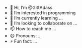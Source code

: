 - 👋 Hi, I’m @GittAdass
- 👀 I’m interested in programming
- 🌱 I’m currently learning ...
- 💞️ I’m looking to collaborate on ...
- 📫 How to reach me ...
- 😄 Pronouns: ...
- ⚡ Fun fact: ...

<!---
GittAdass/GittAdass is a ✨ special ✨ repository because its `README.md` (this file) appears on your GitHub profile.
You can click the Preview link to take a look at your changes.
--->
